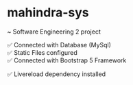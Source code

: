 # mahindra-sys
~ Software Engineering 2 project

✅ Connected with Database (MySql) <br>
✅ Static Files configured <br>
✅ Connected with Bootstrap 5 Framework <br>

✅ Livereload dependency installed